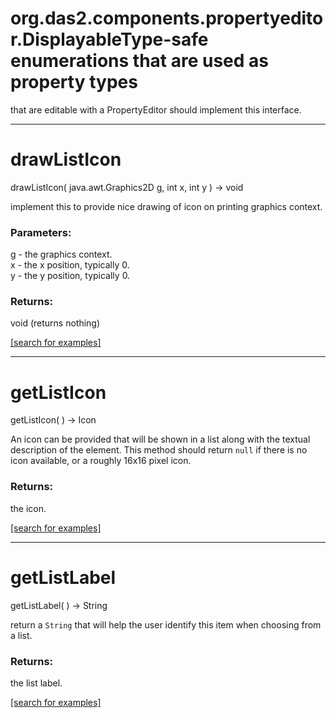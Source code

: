 # org.das2.components.propertyeditor.DisplayableType-safe enumerations that are used as property types
 that are editable with a PropertyEditor should
 implement this interface.
***
<a name="drawListIcon"></a>
# drawListIcon
drawListIcon( java.awt.Graphics2D g, int x, int y ) &rarr; void

implement this to provide nice drawing of icon on printing graphics context.

### Parameters:
g - the graphics context.
<br>x - the x position, typically 0.
<br>y - the y position, typically 0.

### Returns:
void (returns nothing)


<a href="https://github.com/autoplot/dev/search?q=drawListIcon&unscoped_q=drawListIcon">[search for examples]</a>

***
<a name="getListIcon"></a>
# getListIcon
getListIcon(  ) &rarr; Icon

An icon can be provided that will be shown in a list
 along with the textual description of the element.
 This method should return <code>null</code> if there
 is no icon available, or a roughly 16x16 pixel icon.

### Returns:
the icon.

<a href="https://github.com/autoplot/dev/search?q=getListIcon&unscoped_q=getListIcon">[search for examples]</a>

***
<a name="getListLabel"></a>
# getListLabel
getListLabel(  ) &rarr; String

return a <code>String</code> that will help the user
 identify this item when choosing from a list.

### Returns:
the list label.

<a href="https://github.com/autoplot/dev/search?q=getListLabel&unscoped_q=getListLabel">[search for examples]</a>

